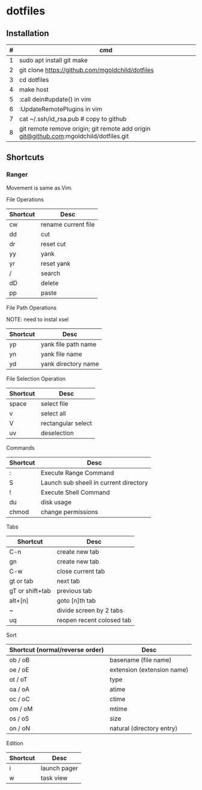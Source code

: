# dotfiles  

## Installation

\# | cmd
---|---
1 | sudo apt install git make
2 | git clone https://github.com/mgoldchild/dotfiles
3 | cd dotfiles
4 | make host
5 | :call dein#update() in vim
6 | :UpdateRemotePlugins in vim
7 | cat ~/.ssh/id_rsa.pub # copy to github
8 | git remote remove origin; git remote add origin git@github.com:mgoldchild/dotfiles.git

## Shortcuts

### Ranger

Movement is same as Vim.

File Operations

Shortcut | Desc
---|---
cw|rename current file
dd| cut
dr| reset cut
yy| yank
yr| reset yank
\/| search
dD| delete
pp| paste

File Path Operations

NOTE: need to instal xsel

Shortcut | Desc
---|---
yp| yank file path name
yn| yank file name
yd| yank directory name

File Selection Operation

Shortcut | Desc
---|---
space | select file
v | select all
V | rectangular select 
uv | deselection

Commands

Shortcut | Desc
---|---
: | Execute Range Command
S | Launch sub sheell in current directory
! | Execute Shell Command
du|disk usage
chmod|change permissions


Tabs

Shortcut | Desc
---|---
C-n | create new tab
gn | create new tab
C-w | close current tab
gt or tab | next tab
gT or shift+tab | previous tab
alt+[n] | goto [n]th tab
~ | divide screen by 2 tabs
uq| reopen recent colosed tab

Sort

Shortcut (normal/reverse order) | Desc
---|---
ob / oB | basename (file name)
oe / oE | extension (extension name)
ot / oT | type 
oa / oA | atime
oc / oC | ctime
om / oM | mtime
os / oS | size
on / oN | natural (directory entry)


Edition

Shortcut | Desc
---|---
i | launch pager
w | task view

